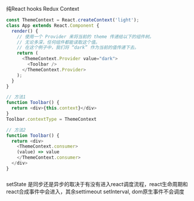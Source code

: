 纯React hooks
Redux
Context

```typescript
const ThemeContext = React.createContext('light');
class App extends React.Component {
  render() {
    // 使用一个 Provider 来将当前的 theme 传递给以下的组件树。
    // 无论多深，任何组件都能读取这个值。
    // 在这个例子中，我们将 “dark” 作为当前的值传递下去。
    return (
      <ThemeContext.Provider value="dark">
        <Toolbar />
      </ThemeContext.Provider>
    );
  }
}

// 方法1
function Toolbar() {
  return <div>{this.context}</div>
}
Toolbar.contextType = ThemeContext

// 方法2
function Toolbar() {
  return <div>
    <ThemeContext.consumer>
    (value) => value
    </ThemeContext.consumer>
  </div>
}


```
### 
setState 是同步还是异步的取决于有没有进入react调度流程，react生命周期和react合成事件中会进入，其余settimeout setInterval, dom原生事件不会调度